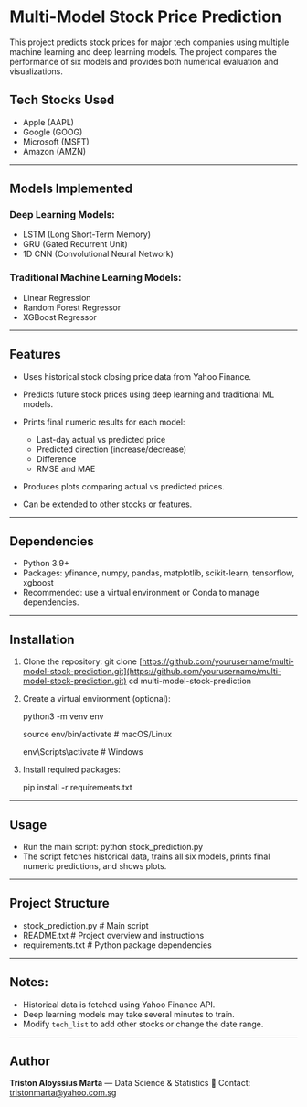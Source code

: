 # Multi-Model Stock Price Prediction

This project predicts stock prices for major tech companies using multiple machine learning and deep learning models. The project compares the performance of six models and provides both numerical evaluation and visualizations.

## Tech Stocks Used

* Apple (AAPL)
* Google (GOOG)
* Microsoft (MSFT)
* Amazon (AMZN)

---

## Models Implemented

### Deep Learning Models:

* LSTM (Long Short-Term Memory)
* GRU (Gated Recurrent Unit)
* 1D CNN (Convolutional Neural Network)

### Traditional Machine Learning Models:

* Linear Regression
* Random Forest Regressor
* XGBoost Regressor

---

## Features

* Uses historical stock closing price data from Yahoo Finance.
* Predicts future stock prices using deep learning and traditional ML models.
* Prints final numeric results for each model:

  * Last-day actual vs predicted price
  * Predicted direction (increase/decrease)
  * Difference
  * RMSE and MAE
* Produces plots comparing actual vs predicted prices.
* Can be extended to other stocks or features.

---

## Dependencies

* Python 3.9+
* Packages: yfinance, numpy, pandas, matplotlib, scikit-learn, tensorflow, xgboost
* Recommended: use a virtual environment or Conda to manage dependencies.

---

## Installation

1. Clone the repository:
   git clone [https://github.com/yourusername/multi-model-stock-prediction.git](https://github.com/yourusername/multi-model-stock-prediction.git)
   cd multi-model-stock-prediction
2. Create a virtual environment (optional):

   python3 -m venv env
   
   source env/bin/activate   # macOS/Linux

   env\Scripts\activate    # Windows
   
4. Install required packages:

   pip install -r requirements.txt

---

## Usage

* Run the main script: python stock_prediction.py
* The script fetches historical data, trains all six models, prints final numeric predictions, and shows plots.

---

## Project Structure

* stock_prediction.py  # Main script
* README.txt          # Project overview and instructions
* requirements.txt    # Python package dependencies

---

## Notes:

* Historical data is fetched using Yahoo Finance API.
* Deep learning models may take several minutes to train.
* Modify `tech_list` to add other stocks or change the date range.

---

## Author
**Triston Aloyssius Marta** — Data Science & Statistics
📧 Contact: tristonmarta@yahoo.com.sg


